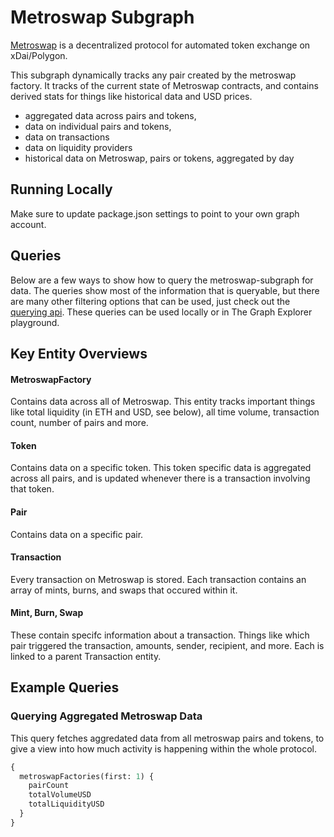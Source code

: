 # Metroswap Subgraph

[Metroswap](https://app.metroswap.org) is a decentralized protocol for automated token exchange on xDai/Polygon.

This subgraph dynamically tracks any pair created by the metroswap factory. It tracks of the current state of Metroswap contracts, and contains derived stats for things like historical data and USD prices.

- aggregated data across pairs and tokens,
- data on individual pairs and tokens,
- data on transactions
- data on liquidity providers
- historical data on Metroswap, pairs or tokens, aggregated by day

## Running Locally

Make sure to update package.json settings to point to your own graph account.

## Queries

Below are a few ways to show how to query the metroswap-subgraph for data. The queries show most of the information that is queryable, but there are many other filtering options that can be used, just check out the [querying api](https://thegraph.com/docs/graphql-api). These queries can be used locally or in The Graph Explorer playground.

## Key Entity Overviews

#### MetroswapFactory

Contains data across all of Metroswap. This entity tracks important things like total liquidity (in ETH and USD, see below), all time volume, transaction count, number of pairs and more.

#### Token

Contains data on a specific token. This token specific data is aggregated across all pairs, and is updated whenever there is a transaction involving that token.

#### Pair

Contains data on a specific pair.

#### Transaction

Every transaction on Metroswap is stored. Each transaction contains an array of mints, burns, and swaps that occured within it.

#### Mint, Burn, Swap

These contain specifc information about a transaction. Things like which pair triggered the transaction, amounts, sender, recipient, and more. Each is linked to a parent Transaction entity.

## Example Queries

### Querying Aggregated Metroswap Data

This query fetches aggredated data from all metroswap pairs and tokens, to give a view into how much activity is happening within the whole protocol.

```graphql
{
  metroswapFactories(first: 1) {
    pairCount
    totalVolumeUSD
    totalLiquidityUSD
  }
}
```
